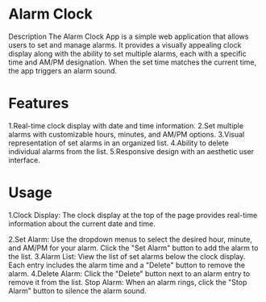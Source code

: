 
# Alarm Clock
Description
The Alarm Clock App is a simple web application that allows users to set and manage alarms. It provides a visually appealing clock display along with the ability to set multiple alarms, each with a specific time and AM/PM designation. When the set time matches the current time, the app triggers an alarm sound.

# Features
1.Real-time clock display with date and time information.
2.Set multiple alarms with customizable hours, minutes, and AM/PM options.
3.Visual representation of set alarms in an organized list.
4.Ability to delete individual alarms from the list.
5.Responsive design with an aesthetic user interface.
# Usage
1.Clock Display:
The clock display at the top of the page provides real-time information about the current date and time.

2.Set Alarm:
Use the dropdown menus to select the desired hour, minute, and AM/PM for your alarm.
Click the "Set Alarm" button to add the alarm to the list.
3.Alarm List:
View the list of set alarms below the clock display.
Each entry includes the alarm time and a "Delete" button to remove the alarm.
4.Delete Alarm:
Click the "Delete" button next to an alarm entry to remove it from the list.
Stop Alarm:
When an alarm rings, click the "Stop Alarm" button to silence the alarm sound.
